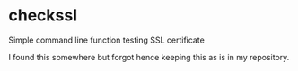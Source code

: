 # checkssl
Simple command line function testing SSL certificate

I found this somewhere but forgot hence keeping this as is in my repository.
